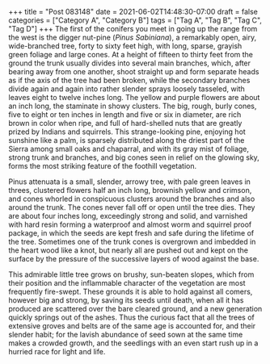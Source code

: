 +++
title = "Post 083148"
date = 2021-06-02T14:48:30-07:00
draft = false
categories = ["Category A", "Category B"]
tags = ["Tag A", "Tag B", "Tag C", "Tag D"]
+++
The first of the conifers you meet in going up the range from the west is the digger nut-pine (_Pinus Sabiniana_), a remarkably open, airy, wide-branched tree, forty to sixty feet high, with long, sparse, grayish green foliage and large cones. At a height of fifteen to thirty feet from the ground the trunk usually divides into several main branches, which, after bearing away from one another, shoot straight up and form separate heads as if the axis of the tree had been broken, while the secondary branches divide again and again into rather slender sprays loosely tasseled, with leaves eight to twelve inches long. The yellow and purple flowers are about an inch long, the staminate in showy clusters. The big, rough, burly cones, five to eight or ten inches in length and five or six in diameter, are rich brown in color when ripe, and full of hard-shelled nuts that are greatly prized by Indians and squirrels. This strange-looking pine, enjoying hot sunshine like a palm, is sparsely distributed along the driest part of the Sierra among small oaks and chaparral, and with its gray mist of foliage, strong trunk and branches, and big cones seen in relief on the glowing sky, forms the most striking feature of the foothill vegetation.

Pinus attenuata is a small, slender, arrowy tree, with pale green leaves in threes, clustered flowers half an inch long, brownish yellow and crimson, and cones whorled in conspicuous clusters around the branches and also around the trunk. The cones never fall off or open until the tree dies. They are about four inches long, exceedingly strong and solid, and varnished with hard resin forming a waterproof and almost worm and squirrel proof package, in which the seeds are kept fresh and safe during the lifetime of the tree. Sometimes one of the trunk cones is overgrown and imbedded in the heart wood like a knot, but nearly all are pushed out and kept on the surface by the pressure of the successive layers of wood against the base.

This admirable little tree grows on brushy, sun-beaten slopes, which from their position and the inflammable character of the vegetation are most frequently fire-swept. These grounds it is able to hold against all comers, however big and strong, by saving its seeds until death, when all it has produced are scattered over the bare cleared ground, and a new generation quickly springs out of the ashes. Thus the curious fact that all the trees of extensive groves and belts are of the same age is accounted for, and their slender habit; for the lavish abundance of seed sown at the same time makes a crowded growth, and the seedlings with an even start rush up in a hurried race for light and life.
